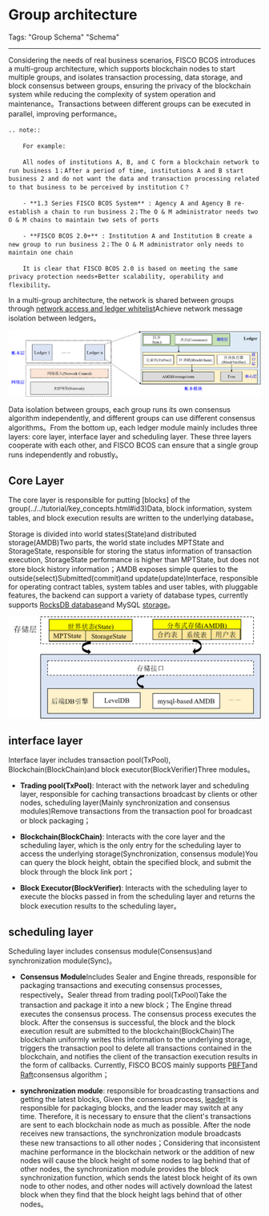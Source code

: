 # Group architecture

Tags: "Group Schema" "Schema"

----

Considering the needs of real business scenarios, FISCO BCOS introduces a multi-group architecture, which supports blockchain nodes to start multiple groups, and isolates transaction processing, data storage, and block consensus between groups, ensuring the privacy of the blockchain system while reducing the complexity of system operation and maintenance。Transactions between different groups can be executed in parallel, improving performance。


```eval_rst
.. note::

    For example:

    All nodes of institutions A, B, and C form a blockchain network to run business 1；After a period of time, institutions A and B start business 2 and do not want the data and transaction processing related to that business to be perceived by institution C？

    - **1.3 Series FISCO BCOS System** : Agency A and Agency B re-establish a chain to run business 2；The O & M administrator needs two O & M chains to maintain two sets of ports

    - **FISCO BCOS 2.0+** : Institution A and Institution B create a new group to run business 2；The O & M administrator only needs to maintain one chain

    It is clear that FISCO BCOS 2.0 is based on meeting the same privacy protection needs+Better scalability, operability and flexibility。
```

In a multi-group architecture, the network is shared between groups through [network access and ledger whitelist](../security_control/node_management.md)Achieve network message isolation between ledgers。

![](../../../images/parallel/ledger.png)


Data isolation between groups, each group runs its own consensus algorithm independently, and different groups can use different consensus algorithms。From the bottom up, each ledger module mainly includes three layers: core layer, interface layer and scheduling layer. These three layers cooperate with each other, and FISCO BCOS can ensure that a single group runs independently and robustly。

## Core Layer

The core layer is responsible for putting [blocks] of the group(../../tutorial/key_concepts.html#id3)Data, block information, system tables, and block execution results are written to the underlying database。

Storage is divided into world states(State)and distributed storage(AMDB)Two parts, the world state includes MPTState and StorageState, responsible for storing the status information of transaction execution, StorageState performance is higher than MPTState, but does not store block history information；AMDB exposes simple queries to the outside(select)Submitted(commit)and update(update)Interface, responsible for operating contract tables, system tables and user tables, with pluggable features, the backend can support a variety of database types, currently supports [RocksDB database](https://github.com/facebook/rocksdb)and MySQL [storage](../storage/storage.md)。

![](../../../images/parallel/storage.png)


## interface layer

Interface layer includes transaction pool(TxPool), Blockchain(BlockChain)and block executor(BlockVerifier)Three modules。

- **Trading pool(TxPool)**: Interact with the network layer and scheduling layer, responsible for caching transactions broadcast by clients or other nodes, scheduling layer(Mainly synchronization and consensus modules)Remove transactions from the transaction pool for broadcast or block packaging；

- **Blockchain(BlockChain)**: Interacts with the core layer and the scheduling layer, which is the only entry for the scheduling layer to access the underlying storage(Synchronization, consensus module)You can query the block height, obtain the specified block, and submit the block through the block link port；

- **Block Executor(BlockVerifier)**: Interacts with the scheduling layer to execute the blocks passed in from the scheduling layer and returns the block execution results to the scheduling layer。


## scheduling layer

Scheduling layer includes consensus module(Consensus)and synchronization module(Sync)。

- **Consensus Module**Includes Sealer and Engine threads, responsible for packaging transactions and executing consensus processes, respectively。Sealer thread from trading pool(TxPool)Take the transaction and package it into a new block；The Engine thread executes the consensus process. The consensus process executes the block. After the consensus is successful, the block and the block execution result are submitted to the blockchain(BlockChain)The blockchain uniformly writes this information to the underlying storage, triggers the transaction pool to delete all transactions contained in the blockchain, and notifies the client of the transaction execution results in the form of callbacks. Currently, FISCO BCOS mainly supports [PBFT](../consensus/pbft.md)and [Raft](../storage/storage.md)consensus algorithm；

- **synchronization module**: responsible for broadcasting transactions and getting the latest blocks,
Given the consensus process, [leader](../consensus/pbft.html#id1)It is responsible for packaging blocks, and the leader may switch at any time. Therefore, it is necessary to ensure that the client's transactions are sent to each blockchain node as much as possible. After the node receives new transactions, the synchronization module broadcasts these new transactions to all other nodes；Considering that inconsistent machine performance in the blockchain network or the addition of new nodes will cause the block height of some nodes to lag behind that of other nodes, the synchronization module provides the block synchronization function, which sends the latest block height of its own node to other nodes, and other nodes will actively download the latest block when they find that the block height lags behind that of other nodes。